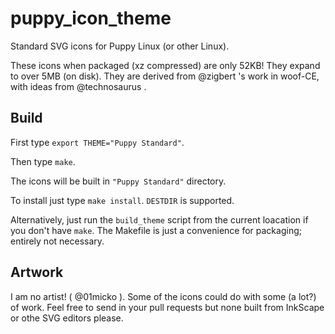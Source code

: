 # puppy_icon_theme

Standard SVG icons for Puppy Linux (or other Linux).

These icons when packaged (xz compressed) are only 52KB! They expand to over
5MB (on disk). They are derived from @zigbert 's work in woof-CE, with ideas
from @technosaurus .

## Build

First type `export THEME="Puppy Standard"`.

Then type `make`.

The icons will be built in `"Puppy Standard"` directory.

To install just type `make install`. `DESTDIR` is supported.

Alternatively, just run the `build_theme` script from the current loacation
if you don't have `make`. The Makefile is just a convenience for packaging;
entirely not necessary.

## Artwork

I am no artist! ( @01micko ). Some of the icons could do with some (a lot?)
of work. Feel free to send in your pull requests but none built from InkScape 
or othe SVG editors please.
